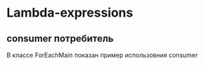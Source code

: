 # Lambda-expressions

## consumer потребитель

В классе ForEachMain показан пример использовния consumer